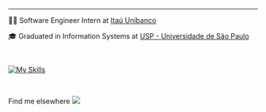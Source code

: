 

<hr>

<p>👨‍💻 Software Engineer Intern at <a href="https://www.itau.com.br/" target="blank_">Itaú Unibanco</a></p>
<p>🎓 Graduated in Information Systems at <a href="https://www5.usp.br/" target="_blank">USP - Universidade de São Paulo</a></p>

<br>

[![My Skills](https://skillicons.dev/icons?i=cs,dotnet,python,kafka,aws,mysql,terraform)](https://skillicons.dev)

<br>

<p>Find me elsewhere <a href="https://www.linkedin.com/in/jo%C3%A3o-neves-42342a199/" target="_blank"><img src="https://img.shields.io/badge/-LinkedIn-%230077B5?style=for-the-badge&logo=linkedin&logoColor=white" target="_blank"></a> 
</p> 
